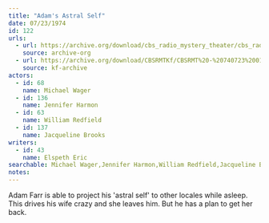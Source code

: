 ```yaml
---
title: "Adam's Astral Self"
date: 07/23/1974
id: 122
urls: 
  - url: https://archive.org/download/cbs_radio_mystery_theater/cbs_radio_mystery_theater-0101-0150.zip/cbs_radio_mystery_theater-0101-0150%2Fcbsrmt_0122_adams_astral_self.mp3
    source: archive-org
  - url: https://archive.org/download/CBSRMTKf/CBSRMT%20-%20740723%200122%20Adam%27s%20Astral%20Self_kf.mp3
    source: kf-archive
actors:  
  - id: 68
    name: Michael Wager  
  - id: 136
    name: Jennifer Harmon  
  - id: 63
    name: William Redfield  
  - id: 137
    name: Jacqueline Brooks
writers:  
  - id: 43
    name: Elspeth Eric
searchable: Michael Wager,Jennifer Harmon,William Redfield,Jacqueline Brooks Elspeth Eric
notes:  
---
```

Adam Farr is able to project his 'astral self' to other locales while asleep. This drives his wife crazy and she leaves him. But he has a plan to get her back.